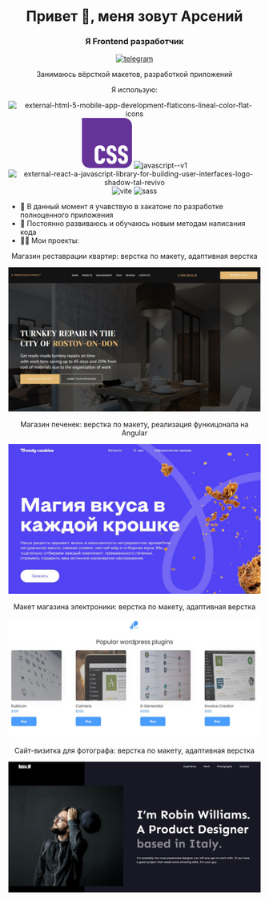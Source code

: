 <div id="header" align="center">
  <h1>Привет 👋, меня зовут Арсений</h1>
  <h3>Я Frontend разработчик</h3>
</div>

<div id="socials" align="center">
  <a href="https://t.me/ArsLight">
    <img width="50" height="50" src="https://img.icons8.com/ios-filled/50/telegram.png" alt="telegram"/>
  </a>
</div>

<div id="about" align="center">
  <p>Занимаюсь вёрсткой макетов, разработкой приложений</p>
</div>

<div id="stack" align="center">
  <p>Я использую:</p>
  <img width="100" height="100" src="https://img.icons8.com/external-flaticons-lineal-color-flat-icons/100/external-html-5-mobile-app-development-flaticons-lineal-color-flat-icons.png" alt="external-html-5-mobile-app-development-flaticons-lineal-color-flat-icons"/>
  <img width="100" height="100" src="img/css.svg" alt="css"/>
  <img width="100" height="100" src="https://img.icons8.com/color/100/javascript--v1.png" alt="javascript--v1"/>
  <img width="100" height="100" src="https://img.icons8.com/external-tal-revivo-shadow-tal-revivo/100/external-react-a-javascript-library-for-building-user-interfaces-logo-shadow-tal-revivo.png" alt="external-react-a-javascript-library-for-building-user-interfaces-logo-shadow-tal-revivo"/>
  <img width="100" height="100" src="https://img.icons8.com/color/100/vite.png" alt="vite"/>
  <img width="100" height="100" src="https://img.icons8.com/ios-filled/100/sass.png" alt="sass"/>
</div>

-   🔭 В данный момент я учавствую в хакатоне по разработке полноценного приложения
-   🧠 Постоянно развиваюсь и обучаюсь новым методам написания кода
-   👨‍💻 Мои проекты:
<div id="projects" align="center">
  <div>
  <p>Магазин реставрации квартир: верстка по макету, адаптивная верстка</p>
  <a href="https://dsolight.github.io/IC-Repair-Design/">
    <img src="/img/ic.JPG"/>
  </a>
  </div>
  <div>
  <p>Магазин печенек: верстка по макету, реализация функицонала на Angular</p>
  <a href="https://dsolight.github.io/cookies/">
    <img src="/img/cookies.JPG"/>
  </a>
  </div>
  <div>
  <p>Макет магазина электроники: верстка по макету, адаптивная верстка</p>
  <a href="https://dsolight.github.io/WPPlugins/">
    <img src="/img/wp.JPG"/>
  </a>
  </div>
  <div>
  <p>Сайт-визитка для фотографа: верстка по макету, адаптивная верстка</p>
  <a href="https://dsolight.github.io/RobinW/">
    <img src="/img/rw.JPG"/>
  </a>
  </div>
</div>
